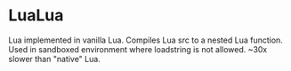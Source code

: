 # LuaLua
Lua implemented in vanilla Lua.
Compiles Lua src to a nested Lua function. Used in sandboxed environment where loadstring is not allowed.
~30x slower than "native" Lua.
